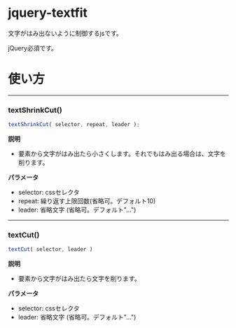 # jquery-textfit

文字がはみ出ないように制御するjsです。

jQuery必須です。


# 使い方

-----------

### textShrinkCut()

```js
textShrinkCut( selector, repeat, leader );
```

**説明**

- 要素から文字がはみ出たら小さくします。それでもはみ出る場合は、文字を削ります。

**パラメータ**

- selector: cssセレクタ
- repeat: 繰り返す上限回数(省略可。デフォルト10)
- leader: 省略文字 (省略可。デフォルト"…")


-----------

### textCut()

```js
textCut( selector, leader )
```

**説明**

- 要素から文字がはみ出たら文字を削ります。

**パラメータ**

- selector: cssセレクタ
- leader: 省略文字 (省略可。デフォルト"…")


